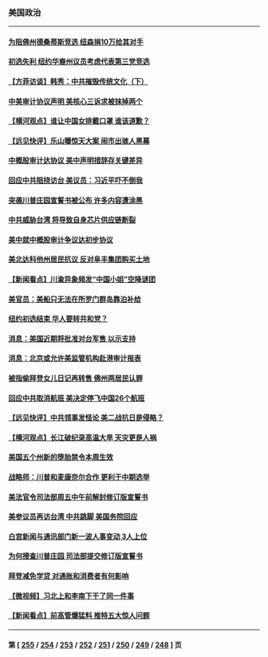 ### 美国政治
---
#### [为阻佛州德桑蒂斯竞选 纽森捐10万给其对手](../../pages/ncid1078159/n13811122.md) 
#### [初选失利 纽约华裔州议员考虑代表第三党竞选](../../pages/ncid1078159/n13811008.md) 
#### [【方菲访谈】韩秀：中共摧毁传统文化（下）](../../pages/ncid1078159/n13810993.md) 
#### [中美审计协议声明 美核心三诉求被抹掉两个](../../pages/ncid1078159/n13810979.md) 
#### [【横河观点】谁让中国女排戴口罩 谁该道歉？](../../pages/ncid1078159/n13811034.md) 
#### [【远见快评】乐山曝惊天大案 闹市出骇人黑幕](../../pages/ncid1078159/n13811021.md) 
#### [中概股审计达协议 美中声明措辞存关键差异](../../pages/ncid1078159/n13810973.md) 
#### [回应中共阻挠访台 美议员：习近平吓不倒我](../../pages/ncid1078159/n13810941.md) 
#### [突袭川普庄园宣誓书被公布 许多内容遭涂黑](../../pages/ncid1078159/n13810951.md) 
#### [中共威胁台湾 将导致自身芯片供应链断裂](../../pages/ncid1078159/n13810928.md) 
#### [美中就中概股审计争议达初步协议](../../pages/ncid1078159/n13810874.md) 
#### [美北达科他州居民抗议 反对阜丰集团购买土地](../../pages/ncid1078159/n13810771.md) 
#### [【新闻看点】川渝异象频发“中国小姐”空降谜团](../../pages/ncid1078159/n13810278.md) 
#### [美官员：美船只无法在所罗门群岛靠泊补给](../../pages/ncid1078159/n13810550.md) 
#### [纽约初选结束 华人要转共和党？](../../pages/ncid1078159/n13810485.md) 
#### [消息：美国近期将批准对台军售 以示支持](../../pages/ncid1078159/n13810468.md) 
#### [消息：北京或允许美监管机构赴港审计报表](../../pages/ncid1078159/n13810238.md) 
#### [被指偷拜登女儿日记再转售 佛州两居民认罪](../../pages/ncid1078159/n13810319.md) 
#### [回应中共取消航班 美决定停飞中国26个航班](../../pages/ncid1078159/n13810297.md) 
#### [【远见快评】中共领事发怪论 美二战抗日是侵略？](../../pages/ncid1078159/n13810307.md) 
#### [【横河观点】长江破纪录高温大旱 天灾更是人祸](../../pages/ncid1078159/n13810280.md) 
#### [美国五个州新的堕胎禁令本周生效](../../pages/ncid1078159/n13810267.md) 
#### [战略师：川普和麦康奈尔合作 更利于中期选举](../../pages/ncid1078159/n13810055.md) 
#### [美法官令司法部周五中午前解封修订版宣誓书](../../pages/ncid1078159/n13810225.md) 
#### [美参议员再访台湾 中共跳脚 美国务院回应](../../pages/ncid1078159/n13810196.md) 
#### [白宫新闻与通讯部门新一波人事变动 3人上位](../../pages/ncid1078159/n13810108.md) 
#### [为何搜查川普庄园 司法部提交修订版宣誓书](../../pages/ncid1078159/n13810155.md) 
#### [拜登减免学贷 对通胀和消费者有何影响](../../pages/ncid1078159/n13809891.md) 
#### [【微视频】习北上和李南下干了同一件事](../../pages/ncid1078159/n13809886.md) 
#### [【新闻看点】前高管爆猛料 推特五大惊人问题](../../pages/ncid1078159/n13808665.md) 

---
#### 第 [ [255](./255.md) / [254](./254.md) / [253](./253.md) / [252](./252.md) / [251](./251.md) / [250](./250.md) / [249](./249.md) / [248](./248.md) ] 页
